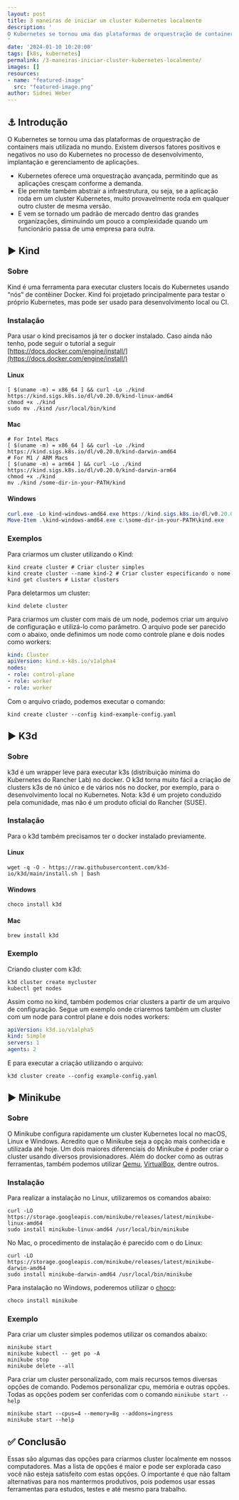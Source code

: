 ```yaml
---
layout: post
title: 3 maneiras de iniciar um cluster Kubernetes localmente
description: '
O Kubernetes se tornou uma das plataformas de orquestração de containers mais utilizada. Existem diversos fatores positivos e negativos no uso do Kubernetes no processo de desenvolvimento, implantação e gerenciamento de aplicações. Kubernetes oferece uma orquestração avançada, permitindo que as aplicações cresçam conforme a demanda. Ele permite também abstrair a infraestrutura, ou seja, se a aplicação roda em um cluster Kubernetes, muito provavelmente roda em qualquer outro cluster de mesma versão. E vem se tornado um padrão dentro das grandes organizações, diminuindo um pouco a complexidade quando um funcionário passa de uma empresa para outra.
'
date: '2024-01-10 10:20:00'
tags: [k8s, kubernetes]
permalink: /3-maneiras-iniciar-cluster-kubernetes-localmente/
images: []
resources:
- name: "featured-image"
  src: "featured-image.png"
author: Sidnei Weber
---
```

<!--more-->

## :anchor: Introdução

O Kubernetes se tornou uma das plataformas de orquestração de containers mais utilizada no mundo. Existem diversos fatores positivos e negativos no uso do Kubernetes no processo de desenvolvimento, implantação e gerenciamento de aplicações.
* Kubernetes oferece uma orquestração avançada, permitindo que as aplicações cresçam conforme a demanda.
* Ele permite também abstrair a infraestrutura, ou seja, se a aplicação roda em um cluster Kubernetes, muito provavelmente roda em qualquer outro cluster de mesma versão.
* E vem se tornado um padrão de mercado dentro das grandes organizações, diminuindo um pouco a complexidade quando um funcionário passa de uma empresa para outra.

## :arrow_forward: Kind

### Sobre
Kind é uma ferramenta para executar clusters locais do Kubernetes usando “nós” de contêiner Docker. Kind foi projetado principalmente para testar o próprio Kubernetes, mas pode ser usado para desenvolvimento local ou CI.

### Instalação
Para usar o kind precisamos já ter o docker instalado. Caso ainda não tenho, pode seguir o tutorial a seguir [https://docs.docker.com/engine/install/](https://docs.docker.com/engine/install/)

#### Linux
```shell
[ $(uname -m) = x86_64 ] && curl -Lo ./kind https://kind.sigs.k8s.io/dl/v0.20.0/kind-linux-amd64
chmod +x ./kind
sudo mv ./kind /usr/local/bin/kind
```

#### Mac
```shell
# For Intel Macs
[ $(uname -m) = x86_64 ] && curl -Lo ./kind https://kind.sigs.k8s.io/dl/v0.20.0/kind-darwin-amd64
# For M1 / ARM Macs
[ $(uname -m) = arm64 ] && curl -Lo ./kind https://kind.sigs.k8s.io/dl/v0.20.0/kind-darwin-arm64
chmod +x ./kind
mv ./kind /some-dir-in-your-PATH/kind
```

#### Windows
```powershell
curl.exe -Lo kind-windows-amd64.exe https://kind.sigs.k8s.io/dl/v0.20.0/kind-windows-amd64
Move-Item .\kind-windows-amd64.exe c:\some-dir-in-your-PATH\kind.exe
```

### Exemplos
Para criarmos um cluster utilizando o Kind:
```shell
kind create cluster # Criar cluster simples
kind create cluster --name kind-2 # Criar cluster especificando o nome
kind get clusters # Listar clusters
```

Para deletarmos um cluster:

```shell
kind delete cluster
```

Para criarmos um cluster com mais de um node, podemos criar um arquivo de configuração e utilizá-lo como parâmetro. O arquivo pode ser parecido com o abaixo, onde definimos um node como controle plane e dois nodes como workers:

```yaml
kind: Cluster
apiVersion: kind.x-k8s.io/v1alpha4
nodes:
- role: control-plane
- role: worker
- role: worker
```
Com o arquivo criado, podemos executar o comando:
```shell
kind create cluster --config kind-example-config.yaml
```

## :arrow_forward: K3d

### Sobre

k3d é um wrapper leve para executar k3s (distribuição mínima do Kubernetes do Rancher Lab) no docker. O k3d torna muito fácil a criação de clusters k3s de nó único e de vários nós no docker, por exemplo, para o desenvolvimento local no Kubernetes.
Nota: k3d é um projeto conduzido pela comunidade, mas não é um produto oficial do Rancher (SUSE).

### Instalação

Para o k3d também precisamos ter o docker instalado previamente.

#### Linux
```shell
wget -q -O - https://raw.githubusercontent.com/k3d-io/k3d/main/install.sh | bash
```

#### Windows
```powershell
choco install k3d
```

#### Mac
```shell
brew install k3d
```

### Exemplo

Criando cluster com k3d:
```shell
k3d cluster create mycluster
kubectl get nodes
```

Assim como no kind, também podemos criar clusters a partir de um arquivo de configuração. Segue um exemplo onde criaremos também um cluster com um node para control plane e dois nodes workers:

```yaml
apiVersion: k3d.io/v1alpha5
kind: Simple
servers: 1
agents: 2
```
E para executar a criação utilizando o arquivo:

```shell
k3d cluster create --config example-config.yaml
```

## :arrow_forward: Minikube

### Sobre

O Minikube configura rapidamente um cluster Kubernetes local no macOS, Linux e Windows.
Acredito que o Minikube seja a opção mais conhecida e utilizada até hoje. Um dois maiores diferenciais do Minikube é poder criar o cluster usando diversos provisionadores. Além do docker como as outras ferramentas, também podemos utilizar [Qemu](https://www.qemu.org), [VirtualBox](https://www.virtualbox.org), dentre outros.

### Instalação

Para realizar a instalação no Linux, utilizaremos os comandos abaixo:
```shell
curl -LO https://storage.googleapis.com/minikube/releases/latest/minikube-linux-amd64
sudo install minikube-linux-amd64 /usr/local/bin/minikube
```

No Mac, o procedimento de instalação é parecido com o do Linux:
```shell
curl -LO https://storage.googleapis.com/minikube/releases/latest/minikube-darwin-amd64
sudo install minikube-darwin-amd64 /usr/local/bin/minikube
```

Para instalação no Windows, poderemos utilizar o [choco](https://sidneiweber.com.br/instalando-e-gerenciando-programas-no-windows-com-chocolatey/):
```powershell
choco install minikube
```

### Exemplo

Para criar um cluster simples podemos utilizar os comandos abaixo:
```shell
minikube start
minikube kubectl -- get po -A
minikube stop
minikube delete --all
```

Para criar um cluster personalizado, com mais recursos temos diversas opções de comando. Podemos personalizar cpu, memória e outras opções. Todas as opções podem ser conferidas com o comando `minikube start --help`
```
minikube start --cpus=4 --memory=8g --addons=ingress
minikube start --help
```

## :white_check_mark: Conclusão

Essas são algumas das opções para criarmos cluster localmente em nossos computadores. Mas a lista de opções é maior e pode ser explorada caso você não esteja satisfeito com estas opções. O importante é que não faltam alternativas para nos mantermos produtivos, pois podemos usar essas ferramentas para estudos, testes e até mesmo para trabalho.